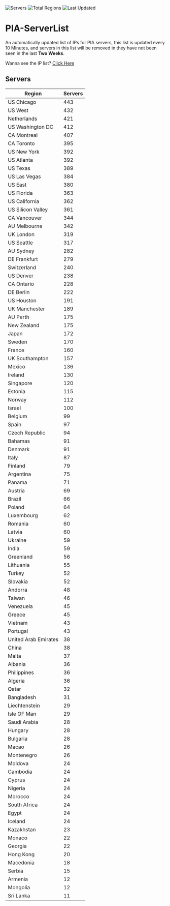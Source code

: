 ![Servers](https://img.shields.io/badge/Servers-13,039-darkgreen)
![Total Regions](https://img.shields.io/badge/Total_Regions-97-darkgreen)
![Last Updated](https://img.shields.io/badge/Last_Updated-December_16_2024_21:01_EST-darkgreen)

# PIA-ServerList
An automatically updated list of IPs for PIA servers, this list is updated every 10 Minutes, and servers in this list will be removed in they have not been seen in the last **Two Weeks**.

Wanna see the IP list? [Click Here](./servers.json)

## Servers
| Region               | Servers |
|----------------------|---------|
| US Chicago | 443 |
| US West | 432 |
| Netherlands | 421 |
| US Washington DC | 412 |
| CA Montreal | 407 |
| CA Toronto | 395 |
| US New York | 392 |
| US Atlanta | 392 |
| US Texas | 389 |
| US Las Vegas | 384 |
| US East | 380 |
| US Florida | 363 |
| US California | 362 |
| US Silicon Valley | 361 |
| CA Vancouver | 344 |
| AU Melbourne | 342 |
| UK London | 319 |
| US Seattle | 317 |
| AU Sydney | 282 |
| DE Frankfurt | 279 |
| Switzerland | 240 |
| US Denver | 238 |
| CA Ontario | 228 |
| DE Berlin | 222 |
| US Houston | 191 |
| UK Manchester | 189 |
| AU Perth | 175 |
| New Zealand | 175 |
| Japan | 172 |
| Sweden | 170 |
| France | 160 |
| UK Southampton | 157 |
| Mexico | 136 |
| Ireland | 130 |
| Singapore | 120 |
| Estonia | 115 |
| Norway | 112 |
| Israel | 100 |
| Belgium | 99 |
| Spain | 97 |
| Czech Republic | 94 |
| Bahamas | 91 |
| Denmark | 91 |
| Italy | 87 |
| Finland | 79 |
| Argentina | 75 |
| Panama | 71 |
| Austria | 69 |
| Brazil | 66 |
| Poland | 64 |
| Luxembourg | 62 |
| Romania | 60 |
| Latvia | 60 |
| Ukraine | 59 |
| India | 59 |
| Greenland | 56 |
| Lithuania | 55 |
| Turkey | 52 |
| Slovakia | 52 |
| Andorra | 48 |
| Taiwan | 46 |
| Venezuela | 45 |
| Greece | 45 |
| Vietnam | 43 |
| Portugal | 43 |
| United Arab Emirates | 38 |
| China | 38 |
| Malta | 37 |
| Albania | 36 |
| Philippines | 36 |
| Algeria | 36 |
| Qatar | 32 |
| Bangladesh | 31 |
| Liechtenstein | 29 |
| Isle OF Man | 29 |
| Saudi Arabia | 28 |
| Hungary | 28 |
| Bulgaria | 28 |
| Macao | 26 |
| Montenegro | 26 |
| Moldova | 24 |
| Cambodia | 24 |
| Cyprus | 24 |
| Nigeria | 24 |
| Morocco | 24 |
| South Africa | 24 |
| Egypt | 24 |
| Iceland | 24 |
| Kazakhstan | 23 |
| Monaco | 22 |
| Georgia | 22 |
| Hong Kong | 20 |
| Macedonia | 18 |
| Serbia | 15 |
| Armenia | 12 |
| Mongolia | 12 |
| Sri Lanka | 11 |
